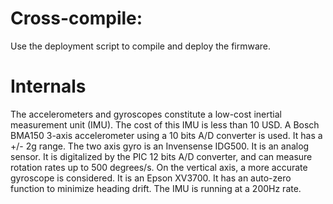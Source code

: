 # Cross-compile:

Use the deployment script to compile and deploy the firmware.

# Internals

The accelerometers and gyroscopes constitute a low-cost inertial
measurement unit (IMU). The cost of this IMU is less
than 10 USD. A Bosch BMA150 3-axis accelerometer using a
10 bits A/D converter is used. It has a +/- 2g range. The two
axis gyro is an Invensense IDG500. It is an analog sensor. It is
digitalized by the PIC 12 bits A/D converter, and can measure
rotation rates up to 500 degrees/s. On the vertical axis, a more
accurate gyroscope is considered. It is an Epson XV3700. It
has an auto-zero function to minimize heading drift. The IMU
is running at a 200Hz rate.
